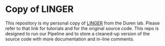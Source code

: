 # Copy of LINGER

This repository is my personal copy of [LINGER](https://github.com/Durenlab/LINGER/) from the Duren lab. 
Please refer to that link for tutorials and for the original source code. This repo is designed to run our Pipeline and to
store a cleaned-up version of the source code with more documentation and in-line comments.

